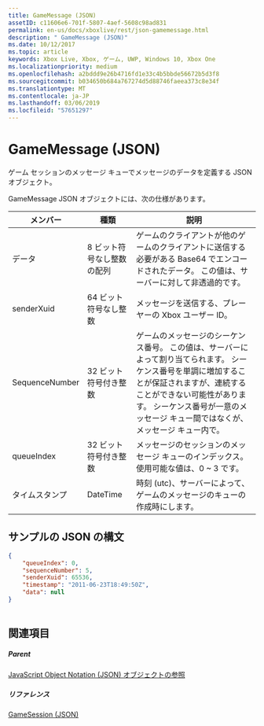```yaml
---
title: GameMessage (JSON)
assetID: c11606e6-701f-5807-4aef-5608c98ad831
permalink: en-us/docs/xboxlive/rest/json-gamemessage.html
description: " GameMessage (JSON)"
ms.date: 10/12/2017
ms.topic: article
keywords: Xbox Live, Xbox, ゲーム, UWP, Windows 10, Xbox One
ms.localizationpriority: medium
ms.openlocfilehash: a2bddd9e26b4716fd1e33c4b5bbde56672b5d3f8
ms.sourcegitcommit: b034650b684a767274d5d88746faeea373c8e34f
ms.translationtype: MT
ms.contentlocale: ja-JP
ms.lasthandoff: 03/06/2019
ms.locfileid: "57651297"
---
```

# <a name="gamemessage-json"></a>GameMessage (JSON)
ゲーム セッションのメッセージ キューでメッセージのデータを定義する JSON オブジェクト。 
<a id="ID4EN"></a>

  
 
GameMessage JSON オブジェクトには、次の仕様があります。
 
| メンバー| 種類| 説明| 
| --- | --- | --- | 
| データ| 8 ビット符号なし整数の配列| ゲームのクライアントが他のゲームのクライアントに送信する必要がある Base64 でエンコードされたデータ。 この値は、サーバーに対して非透過的です。 | 
| senderXuid| 64 ビット符号なし整数| メッセージを送信する、プレーヤーの Xbox ユーザー ID。 | 
| SequenceNumber| 32 ビット符号付き整数| ゲームのメッセージのシーケンス番号。 この値は、サーバーによって割り当てられます。 シーケンス番号を単調に増加することが保証されますが、連続することができない可能性があります。 シーケンス番号が一意のメッセージ キュー間ではなくが、メッセージ キュー内で。 | 
| queueIndex| 32 ビット符号付き整数| メッセージのセッションのメッセージ キューのインデックス。 使用可能な値は、0 ~ 3 です。| 
| タイムスタンプ| DateTime| 時刻 (utc)、サーバーによって、ゲームのメッセージのキューの作成時にします。 | 
  
<a id="ID4ERC"></a>

 
## <a name="sample-json-syntax"></a>サンプルの JSON の構文
 

```json
{
    "queueIndex": 0,
    "sequenceNumber": 5,
    "senderXuid": 65536,
    "timestamp": "2011-06-23T18:49:50Z",
    "data": null
}
    
```

  
<a id="ID4E1C"></a>

 
## <a name="see-also"></a>関連項目
 
<a id="ID4E3C"></a>

 
##### <a name="parent"></a>Parent 

[JavaScript Object Notation (JSON) オブジェクトの参照](atoc-xboxlivews-reference-json.md)

  
<a id="ID4EGD"></a>

 
##### <a name="reference"></a>リファレンス 

[GameSession (JSON)](json-gamesession.md)

   